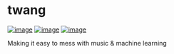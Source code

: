 # twang

<!-- [![Twang](https://img.shields.io/endpoint?url=https://raw.githubusercontent.com/michaelhball/twang/main/assets/badge/v1.json)](https://github.com/michaelhball/twang) -->
[![image](https://img.shields.io/pypi/v/twang.svg)](https://pypi.python.org/pypi/twang)
[![image](https://img.shields.io/pypi/l/twang.svg)](https://pypi.python.org/pypi/twang)
[![image](https://img.shields.io/pypi/pyversions/twang.svg)](https://pypi.python.org/pypi/twang)

Making it easy to mess with music & machine learning
